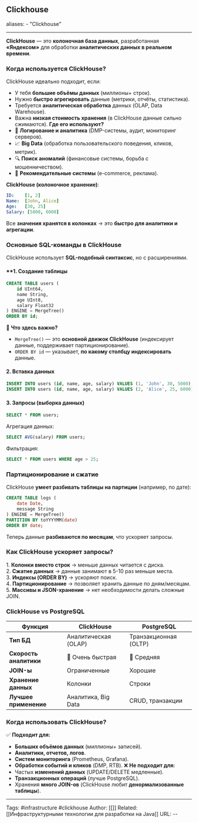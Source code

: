 ## Clickhouse
aliases: 
	- "Clickhouse"

---
**ClickHouse** — это **колоночная база данных**, разработанная **«Яндексом»** для обработки **аналитических данных в реальном времени**.
### **Когда используется ClickHouse?**
ClickHouse идеально подходит, если: 
-  У тебя **большие объёмы данных** (миллионы+ строк).  
- Нужно **быстро агрегировать** данные (метрики, отчёты, статистика).  
- Требуется **аналитическая обработка** данных (OLAP, Data Warehouse).  
- Важна **низкая стоимость хранения** (в ClickHouse данные сильно сжимаются).
**Где его используют?**
- 🚀 **Логирование и аналитика** (DMP-системы, аудит, мониторинг серверов).
- 📈 **Big Data** (обработка пользовательского поведения, кликов, метрик).
- 🔍 **Поиск аномалий** (финансовые системы, борьба с мошенничеством).
- 🎯 **Рекомендательные системы** (e-commerce, реклама).

**ClickHouse (колоночное хранение)**:
```yaml
ID:    [1, 2]
Name:  [John, Alice]
Age:   [30, 25]
Salary: [5000, 6000]
```
Все **значения хранятся в колонках** → это **быстро для аналитики и агрегации**.

### **Основные SQL-команды в ClickHouse**
ClickHouse использует **SQL-подобный синтаксис**, но с расширениями.
#### **1. Создание таблицы
```sql
CREATE TABLE users (
    id UInt64,
    name String,
    age UInt8,
    salary Float32
) ENGINE = MergeTree()
ORDER BY id;
```
📌 **Что здесь важно?**
- `MergeTree()` — это **основной движок ClickHouse** (индексирует данные, поддерживает партиционирование).
- `ORDER BY id` — указывает, **по какому столбцу индексировать** данные.
#### **2. Вставка данных**
```sql
INSERT INTO users (id, name, age, salary) VALUES (1, 'John', 30, 5000);
INSERT INTO users (id, name, age, salary) VALUES (2, 'Alice', 25, 6000);
```
#### **3. Запросы (выборка данных)**
```sql
SELECT * FROM users;
```
Агрегация данных:
```sql
SELECT AVG(salary) FROM users;
```
Фильтрация:
```sql
SELECT * FROM users WHERE age > 25;
```

### **Партиционирование и сжатие**
ClickHouse **умеет разбивать таблицы на партиции** (например, по дате):
```sql
CREATE TABLE logs (
    date Date,
    message String
) ENGINE = MergeTree()
PARTITION BY toYYYYMM(date)
ORDER BY date;
```
Теперь данные **разбиваются по месяцам**, что ускоряет запросы.

### **Как ClickHouse ускоряет запросы?**
1️. **Колонки вместо строк** → меньше данных читается с диска.  
2️. **Сжатие данных** → данные занимают в 5-10 раз меньше места.  
3️. **Индексы (ORDER BY)** → ускоряют поиск.  
4️. **Партиционирование** → позволяет хранить данные по дням/месяцам.  
5️. **Массивы и JSON-хранение** → нет необходимости делать сложные JOIN.

### **ClickHouse vs PostgreSQL**
| **Функция**            | **ClickHouse**       | **PostgreSQL**        |
| ---------------------- | -------------------- | --------------------- |
| **Тип БД**             | Аналитическая (OLAP) | Транзакционная (OLTP) |
| **Скорость аналитики** | 🚀 Очень быстрая     | 🐢 Средняя            |
| **JOIN-ы**             | Ограниченные         | Хорошие               |
| **Хранение данных**    | Колонки              | Строки                |
| **Лучшее применение**  | Аналитика, Big Data  | CRUD, транзакции      |

### **Когда использовать ClickHouse?**
✅ **Подходит для:**
- **Больших объёмов данных** (миллионы+ записей).
- **Аналитики, отчетов, логов**.
- **Систем мониторинга** (Prometheus, Grafana).
- **Обработки событий и кликов** (DMP, RTB).
❌ **Не подходит для:**
- Частых **изменений данных** (UPDATE/DELETE медленные).
- **Транзакционных операций** (лучше PostgreSQL).
- Хранения **много JOIN-ов** (ClickHouse любит **денормализованные таблицы**).



---
Tags: #infrastructure #сlickhouse
Author: [[]]
Related: [[Инфраструктурными технологии для разработки на Java]]
URL: -- 